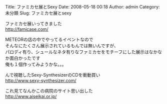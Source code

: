 Title: ファミカセ展とSexy
Date: 2008-05-18 00:18
Author: admin
Category: 未分類
Slug: ファミカセ展とsexy

ファミカセ展いってきました  
<http://famicase.com/>

METEORの店の中でやってるイベントなので  
そんなにたくさん展示されているもんでは無いんですが、  
パロディ有り、シュールなネタ有りなファミカセをモチーフにした展示はなかなか面白かったです  
俺も１個作ってみようかな。。。

んで視聴したSexy-SynthesizerのCDを衝動買い  
<http://www.sexy-synthesizer.com/>

これ見てなんかこの病院のサイト思い出した  
<http://www.aiseikai.or.jp/>
